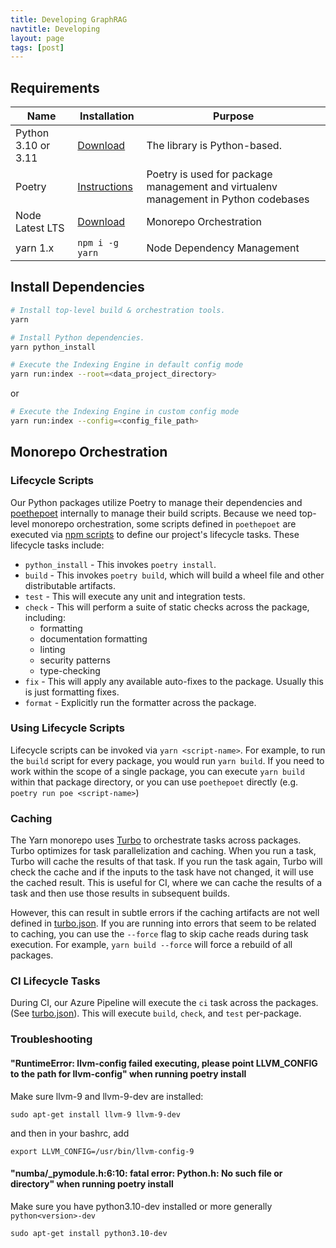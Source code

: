 ```yaml
---
title: Developing GraphRAG
navtitle: Developing
layout: page
tags: [post]
---
```


## Requirements

| Name | Installation | Purpose
--- | --- | ---
Python 3.10 or 3.11 | [Download](https://www.python.org/downloads/) | The library is Python-based.
Poetry | [Instructions](https://python-poetry.org/docs/#installation) | Poetry is used for package management and virtualenv management in Python codebases
Node Latest LTS | [Download](https://nodejs.org/en/download/) | Monorepo Orchestration
yarn 1.x | `npm i -g yarn` | Node Dependency Management

## Install Dependencies
```sh
# Install top-level build & orchestration tools.
yarn
```

```sh
# Install Python dependencies.
yarn python_install 
```

```sh
# Execute the Indexing Engine in default config mode
yarn run:index --root=<data_project_directory>
```

or

```sh
# Execute the Indexing Engine in custom config mode
yarn run:index --config=<config_file_path>
```

## Monorepo Orchestration

### Lifecycle Scripts
Our Python packages utilize Poetry to manage their dependencies and [poethepoet](https://pypi.org/project/poethepoet/) internally to manage their build scripts. Because we need top-level monorepo orchestration, some scripts defined in `poethepoet` are executed via [npm scripts](https://docs.npmjs.com/cli/v6/using-npm/scripts) to define our project's lifecycle tasks. These lifecycle tasks include:

* `python_install` - This invokes `poetry install`.
* `build` - This invokes `poetry build`, which will build a wheel file and other distributable artifacts.
* `test` - This will execute any unit and integration tests.
* `check` - This will perform a suite of static checks across the package, including:
  * formatting
  * documentation formatting
  * linting
  * security patterns
  * type-checking
* `fix` - This will apply any available auto-fixes to the package. Usually this is just formatting fixes.
* `format` - Explicitly run the formatter across the package.

### Using Lifecycle Scripts
Lifecycle scripts can be invoked via `yarn <script-name>`. For example, to run the `build` script for every package, you would run `yarn build`. If you need to work within the scope of a single package, you can execute `yarn build` within that package directory, or you can use `poethepoet` directly (e.g. `poetry run poe <script-name>`)

### Caching
The Yarn monorepo uses [Turbo](https://turbo.build/) to orchestrate tasks across packages. Turbo optimizes for task parallelization and caching. When you run a task, Turbo will cache the results of that task. If you run the task again, Turbo will check the cache and if the inputs to the task have not changed, it will use the cached result. This is useful for CI, where we can cache the results of a task and then use those results in subsequent builds. 

However, this can result in subtle errors if the caching artifacts are not well defined in [turbo.json](./turbo.json). If you are running into errors that seem to be related to caching, you can use the `--force` flag to skip cache reads during task execution. For example, `yarn build --force` will force a rebuild of all packages.

### CI Lifecycle Tasks
During CI, our Azure Pipeline will execute the `ci` task across the packages. (See [turbo.json](./turbo.json)). This will execute `build`, `check`, and `test` per-package.


### Troubleshooting
#### "RuntimeError: llvm-config failed executing, please point LLVM_CONFIG to the path for llvm-config" when running poetry install
Make sure llvm-9 and llvm-9-dev are installed:

`sudo apt-get install llvm-9 llvm-9-dev`

and then in your bashrc, add

`export LLVM_CONFIG=/usr/bin/llvm-config-9`

#### "numba/_pymodule.h:6:10: fatal error: Python.h: No such file or directory" when running poetry install

Make sure you have python3.10-dev installed or more generally `python<version>-dev`

`sudo apt-get install python3.10-dev`